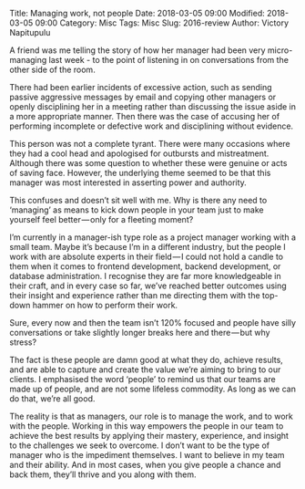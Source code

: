 Title: Managing work, not people
Date: 2018-03-05 09:00
Modified: 2018-03-05 09:00
Category: Misc
Tags: Misc
Slug: 2016-review
Author: Victory Napitupulu

A friend was me telling the story of how her manager had been very micro-managing last week - to the point of listening in on conversations from the other side of the room.

There had been earlier incidents of excessive action, such as sending passive aggressive messages by email and copying other managers or openly disciplining her in a meeting rather than discussing the issue aside in a more appropriate manner. Then there was the case of accusing her of performing incomplete or defective work and disciplining without evidence.

This person was not a complete tyrant. There were many occasions where they had a cool head and apologised for outbursts and mistreatment. Although there was some question to whether these were genuine or acts of saving face. However, the underlying theme seemed to be that this manager was most interested in asserting power and authority.

This confuses and doesn’t sit well with me. Why is there any need to ‘managing’ as means to kick down people in your team just to make yourself feel better — only for a fleeting moment?

I’m currently in a manager-ish type role as a project manager working with a small team. Maybe it’s because I’m in a different industry, but the people I work with are absolute experts in their field — I could not hold a candle to them when it comes to frontend development, backend development, or database administration. I recognise they are far more knowledgeable in their craft, and in every case so far, we’ve reached better outcomes using their insight and experience rather than me directing them with the top-down hammer on how to perform their work.

Sure, every now and then the team isn’t 120% focused and people have silly conversations or take slightly longer breaks here and there — but why stress?

The fact is these people are damn good at what they do, achieve results, and are able to capture and create the value we’re aiming to bring to our clients. I emphasised the word ‘people’ to remind us that our teams are made up of people, and are not some lifeless commodity. As long as we can do that, we’re all good.

The reality is that as managers, our role is to manage the work, and to work with the people.
Working in this way empowers the people in our team to achieve the best results by applying their mastery, experience, and insight to the challenges we seek to overcome. I don’t want to be the type of manager who is the impediment themselves. I want to believe in my team and their ability. And in most cases, when you give people a chance and back them, they’ll thrive and you along with them.
